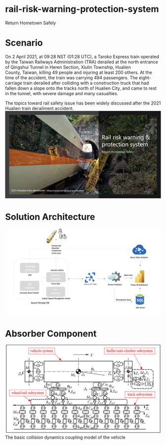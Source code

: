 # rail-risk-warning-protection-system
Return Hometown Safely


# Scenario
On 2 April 2021, at 09:28 NST (01:28 UTC), a Taroko Express train operated by the Taiwan Railways Administration (TRA) derailed at the north entrance of Qingshui Tunnel in Heren Section, Xiulin Township, Hualien County, Taiwan, killing 49 people and injuring at least 200 others. At the time of the accident, the train was carrying 494 passengers. The eight-carriage train derailed after colliding with a construction truck that had fallen down a slope onto the tracks north of Hualien City, and came to rest in the tunnel, with severe damage and many casualties.

The topics toward rail safety issue has been widely discussed after the 2021 Hualien train derailment accident.
![Scenario](docs/images/senario.png)

# Solution Architecture
![Solution Architecture](docs/images/solution-arch.png)


# Absorber Component
![Absorber Component](docs/images/absorber-component.png)
The basic collision dynamics coupling model of the vehicle
